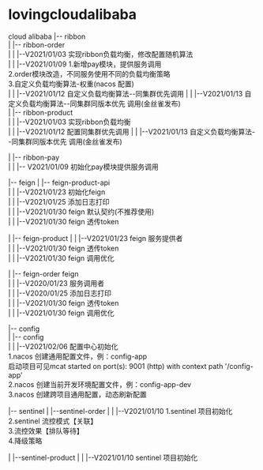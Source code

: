 # lovingcloudalibaba
cloud alibaba
|-- ribbon  
|   |-- ribbon-order  
|   |   |--V2021/01/03 实现ribbon负载均衡，修改配置随机算法  
|   |   |--V2021/01/09 1.新增pay模块，提供服务调用  
                       2.order模块改造，不同服务使用不同的负载均衡策略  
                       3.自定义负载均衡算法-权重(nacos 配置)  
|   |   |--V2021/01/12 自定义负载均衡算法--同集群优先调用
|   |   |--V2021/01/13 自定义负载均衡算法--同集群同版本优先 调用(金丝雀发布)  
|   |-- ribbon-product  
|   |   |--V2021/01/03 实现ribbon负载均衡  
|   |   |--V2021/01/12 配置同集群优先调用
|   |   |--V2021/01/13 自定义负载均衡算法--同集群同版本优先 调用(金丝雀发布)

|   |-- ribbon-pay  
|   |   |-- V2021/01/09 初始化pay模块提供服务调用  


|-- feign
|   |-- feign-product-api  
|   |   |--V2021/01/23  初始化feign  
|   |   |--V2021/01/25  添加日志打印  
|   |   |--V2021/01/30  feign 默认契约(不推荐使用)  
|   |   |--V2021/01/30  feign 透传token  

|   |-- feign-product
|   |   |--V2021/01/23  feign 服务提供者  
|   |   |--V2021/01/30  feign 透传token  
|   |   |--V2021/01/30  feign 调用优化

|   |-- feign-order feign  
|   |   |--V2020/01/23  服务调用者  
|   |   |--V2020/01/25   添加日志打印  
|   |   |--V2021/01/30  feign 透传token  
|   |   |--V2021/01/30  feign 调用优化


|-- config  
|   |-- config  
|   |   |--V2021/02/06 配置中心初始化  
                        1.nacos 创建通用配置文件，例：config-app  
                        启动项目可见mcat started on port(s): 9001 (http) with context path '/config-app'  
                        2.nacos 创建当前开发环境配置文件，例：config-app-dev  
                        3.nacos 创建跨项目通用配置，动态刷新配置
                        
                        
|-- sentinel
|   |--sentinel-order
|   |   |--V2021/01/10 1.sentinel 项目初始化  
                       2.sentinel 流控模式【关联】  
                       3.流控效果【排队等待】  
                       4.降级策略  


|   |--sentinel-product
|   |   |--V2021/01/10 sentinel 项目初始化  